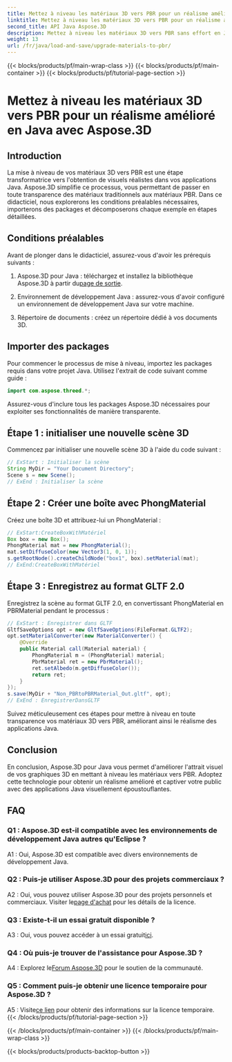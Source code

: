 ```yaml
---
title: Mettez à niveau les matériaux 3D vers PBR pour un réalisme amélioré en Java avec Aspose.3D
linktitle: Mettez à niveau les matériaux 3D vers PBR pour un réalisme amélioré en Java avec Aspose.3D
second_title: API Java Aspose.3D
description: Mettez à niveau les matériaux 3D vers PBR sans effort en Java avec Aspose.3D. Obtenez un réalisme amélioré pour des visuels captivants.
weight: 13
url: /fr/java/load-and-save/upgrade-materials-to-pbr/
---
```


{{< blocks/products/pf/main-wrap-class >}}
{{< blocks/products/pf/main-container >}}
{{< blocks/products/pf/tutorial-page-section >}}

# Mettez à niveau les matériaux 3D vers PBR pour un réalisme amélioré en Java avec Aspose.3D

## Introduction

La mise à niveau de vos matériaux 3D vers PBR est une étape transformatrice vers l'obtention de visuels réalistes dans vos applications Java. Aspose.3D simplifie ce processus, vous permettant de passer en toute transparence des matériaux traditionnels aux matériaux PBR. Dans ce didacticiel, nous explorerons les conditions préalables nécessaires, importerons des packages et décomposerons chaque exemple en étapes détaillées.

## Conditions préalables

Avant de plonger dans le didacticiel, assurez-vous d'avoir les prérequis suivants :

1.  Aspose.3D pour Java : téléchargez et installez la bibliothèque Aspose.3D à partir du[page de sortie](https://releases.aspose.com/3d/java/).

2. Environnement de développement Java : assurez-vous d'avoir configuré un environnement de développement Java sur votre machine.

3. Répertoire de documents : créez un répertoire dédié à vos documents 3D.

## Importer des packages

Pour commencer le processus de mise à niveau, importez les packages requis dans votre projet Java. Utilisez l'extrait de code suivant comme guide :

```java
import com.aspose.threed.*;
```

Assurez-vous d'inclure tous les packages Aspose.3D nécessaires pour exploiter ses fonctionnalités de manière transparente.

## Étape 1 : initialiser une nouvelle scène 3D

Commencez par initialiser une nouvelle scène 3D à l'aide du code suivant :

```java
// ExStart : Initialiser la scène
String MyDir = "Your Document Directory";
Scene s = new Scene();
// ExEnd : Initialiser la scène
```

## Étape 2 : Créer une boîte avec PhongMaterial

Créez une boîte 3D et attribuez-lui un PhongMaterial :

```java
// ExStart:CreateBoxWithMatériel
Box box = new Box();
PhongMaterial mat = new PhongMaterial();
mat.setDiffuseColor(new Vector3(1, 0, 1));
s.getRootNode().createChildNode("box1", box).setMaterial(mat);
// ExEnd:CreateBoxWithMatériel
```

## Étape 3 : Enregistrez au format GLTF 2.0

Enregistrez la scène au format GLTF 2.0, en convertissant PhongMaterial en PBRMaterial pendant le processus :

```java
// ExStart : Enregistrer dans GLTF
GltfSaveOptions opt = new GltfSaveOptions(FileFormat.GLTF2);
opt.setMaterialConverter(new MaterialConverter() {
    @Override
    public Material call(Material material) {
        PhongMaterial m = (PhongMaterial) material;
        PbrMaterial ret = new PbrMaterial();
        ret.setAlbedo(m.getDiffuseColor());
        return ret;
    }
});
s.save(MyDir + "Non_PBRtoPBRMaterial_Out.gltf", opt);
// ExEnd : EnregistrerDansGLTF
```

Suivez méticuleusement ces étapes pour mettre à niveau en toute transparence vos matériaux 3D vers PBR, améliorant ainsi le réalisme des applications Java.

## Conclusion

En conclusion, Aspose.3D pour Java vous permet d'améliorer l'attrait visuel de vos graphiques 3D en mettant à niveau les matériaux vers PBR. Adoptez cette technologie pour obtenir un réalisme amélioré et captiver votre public avec des applications Java visuellement époustouflantes.

## FAQ

### Q1 : Aspose.3D est-il compatible avec les environnements de développement Java autres qu'Eclipse ?

A1 : Oui, Aspose.3D est compatible avec divers environnements de développement Java.

### Q2 : Puis-je utiliser Aspose.3D pour des projets commerciaux ?

 A2 : Oui, vous pouvez utiliser Aspose.3D pour des projets personnels et commerciaux. Visiter le[page d'achat](https://purchase.aspose.com/buy) pour les détails de la licence.

### Q3 : Existe-t-il un essai gratuit disponible ?

A3 : Oui, vous pouvez accéder à un essai gratuit[ici](https://releases.aspose.com/).

### Q4 : Où puis-je trouver de l'assistance pour Aspose.3D ?

 A4 : Explorez le[Forum Aspose.3D](https://forum.aspose.com/c/3d/18) pour le soutien de la communauté.

### Q5 : Comment puis-je obtenir une licence temporaire pour Aspose.3D ?

 A5 : Visite[ce lien](https://purchase.aspose.com/temporary-license/) pour obtenir des informations sur la licence temporaire.
{{< /blocks/products/pf/tutorial-page-section >}}

{{< /blocks/products/pf/main-container >}}
{{< /blocks/products/pf/main-wrap-class >}}

{{< blocks/products/products-backtop-button >}}
